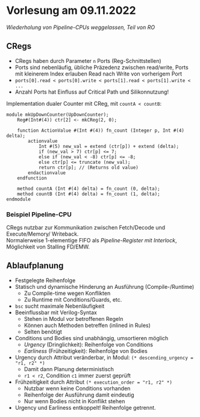 # Vorlesung am 09.11.2022
*Wiederholung von Pipeline-CPUs weggelassen, Teil von RO*


## CRegs
- CRegs haben durch Parameter `n` Ports (Reg-Schnittstellen)
- Ports sind nebenläufig, übliche Präzedenz zwischen read/write,
  Ports mit kleinerem Index erlauben Read nach Write von vorherigem Port
- `ports[0].read < ports[0].write < ports[1].read < ports[1].write < ...`
- Anzahl Ports hat Einfluss auf Critical Path und Silikonnutzung!
 
Implementation dualer Counter mit CReg, mit `countA < countB`:

```bluespec
module mkUpDownCounter(UpDownCounter);
    Reg#(Int#(4)) ctr[2] <- mkCReg(2, 0);

    function ActionValue #(Int #(4)) fn_count (Integer p, Int #(4) delta);
        actionvalue
            Int #(5) new_val = extend (ctr[p]) + extend (delta);
            if (new_val > 7) ctr[p] <= 7;
            else if (new_val < -8) ctr[p] <= -8;
            else ctr[p] <= truncate (new_val);
            return ctr[p]; // (Returns old value)
        endactionvalue
    endfunction

    method countA (Int #(4) delta) = fn_count (0, delta);
    method countB (Int #(4) delta) = fn_count (1, delta);
endmodule
```

### Beispiel Pipeline-CPU
CRegs nutzbar zur Kommunikation zwischen Fetch/Decode und Execute/Memory/
Writeback.  
Normalerweise 1-elementige FIFO als *Pipeline-Register mit Interlock*,
Möglichkeit von Stalling FD/EMW.


## Ablaufplanung
- Festgelegte Reihenfolge
- Statisch und dynamische Hinderung an Ausführung (Compile-/Runtime)
    - Zu Compile-time wegen Konflikten
    - Zu Runtime mit Conditions/Guards, etc.
- `bsc` sucht maximale Nebenläufigkeit
- Beeinflussbar mit Verilog-Syntax
    - Stehen in Modul vor betroffenen Regeln
    - Können auch Methoden betreffen (inlined in Rules)
    - Selten benötigt
- Conditions und Bodies sind unabhängig, umsortieren möglich
    - *Urgency* (Dringlichkeit): Reihenfolge von Conditions
    - *Earliness* (Frühzeitigkeit): Reihenfolge von Bodies
- Urgency durch Attribut veränderbar, in Modul:
   `(* descending_urgency = "r1, r2" *)`
    - Damit dann Planung deterministisch
    - `r1 < r2`, Condition `c1` immer zuerst geprüft
- Frühzeitigkeit durch Attribut `(* execution_order = "r1, r2" *)`
    - Nutzbar wenn keine Conditions vorhanden
    - Reihenfolge der Ausführung damit eindeutig
    - Nur wenn Bodies nicht in Konflikt stehen
- Urgency und Earliness entkoppelt! Reihenfolge getrennt.
